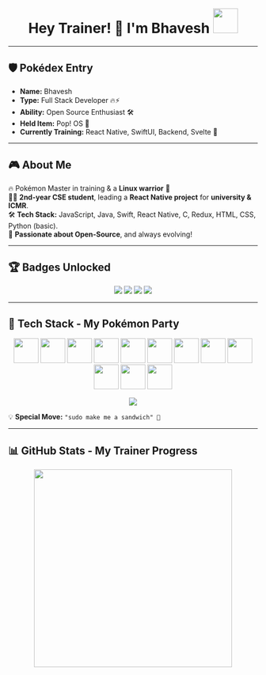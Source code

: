 <!-- Header -->
<h1 align="center">
  Hey Trainer! 👋 I'm Bhavesh
  <img src="https://media3.giphy.com/media/v1.Y2lkPTc5MGI3NjExZG9zdmtpbGZkZWx6ODBrODlqY3lzb2xjZXFsMDdybzg5MmkwcGxudiZlcD12MV9pbnRlcm5hbF9naWZfYnlfaWQmY3Q9cw/IQebREsGFRXmo/giphy.gif" width="50">
</h1>


  


---

## 🛡️ Pokédex Entry
- **Name:** Bhavesh  
- **Type:** Full Stack Developer 🔥⚡  
- **Ability:** Open Source Enthusiast 🛠️  
- **Held Item:** Pop! OS 🐧  
- **Currently Training:** React Native, SwiftUI, Backend, Svelte 🚀  

---

## 🎮 About Me  
🔥 Pokémon Master in training & a **Linux warrior** 🐧  
👨‍💻 **2nd-year CSE student**, leading a **React Native project** for **university & ICMR**.  
🛠️ **Tech Stack:** JavaScript, Java, Swift, React Native, C, Redux, HTML, CSS, Python (basic).  
🚀 **Passionate about Open-Source**, and always evolving!  

---

## 🏆 Badges Unlocked  
<p align="center">
  <img src="https://img.shields.io/badge/Linux%20Mastery-🐧-green?style=for-the-badge" />
  <img src="https://img.shields.io/badge/React%20Native-🔥-blue?style=for-the-badge" />
  <img src="https://img.shields.io/badge/IOS%20Development-🍏-orange?style=for-the-badge" />
  <img src="https://img.shields.io/badge/Svelte%20Explorer-🐍-yellow?style=for-the-badge" />
</p>

---

## 🚀 Tech Stack - My Pokémon Party  
<p align="center">
  <p align="center"> 
  <img src="https://img.pokemondb.net/sprites/black-white/anim/normal/pikachu.gif" width="50">
  <img src="https://img.pokemondb.net/sprites/black-white/anim/normal/charizard.gif" width="50">
  <img src="https://img.pokemondb.net/sprites/black-white/anim/normal/piplup.gif" width="50"> 
  <img src="https://img.pokemondb.net/sprites/black-white/anim/normal/jirachi.gif" width="50"> 
   <img src="https://img.pokemondb.net/sprites/black-white/anim/normal/gengar.gif" width="50">
  <img src="https://img.pokemondb.net/sprites/black-white/anim/normal/bulbasaur.gif" width="50"> 
  <img src="https://img.pokemondb.net/sprites/black-white/anim/normal/eevee.gif" width="50">
     <img src="https://img.pokemondb.net/sprites/black-white/anim/normal/lucario.gif" width="50">
     <img src="https://img.pokemondb.net/sprites/black-white/anim/normal/pidgeot.gif" width="50">
      <img src="https://img.pokemondb.net/sprites/black-white/anim/normal/meowth.gif" width="50">
      <img src="https://img.pokemondb.net/sprites/black-white/anim/normal/snivy.gif" width="50">
     <img src="https://img.pokemondb.net/sprites/black-white/anim/normal/metagross.gif" width="50">
  </p>
  <p align="center">
  <img src="https://skillicons.dev/icons?i=js,java,swift,react,sevelte,redux,html,css,linux,git,github,python,vscode" />
</p>

💡 **Special Move:** `"sudo make me a sandwich" 🥪`  

---

## 📊 GitHub Stats - My Trainer Progress  
<p align="center">
  <img src="https://github-readme-stats.vercel.app/api?username=developer-bhavesh&show_icons=true&theme=tokyonight" width="400" />
</p>




